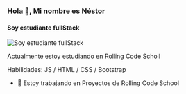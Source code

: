 
<!--
**nestor-labiuk/nestor-labiuk** is a ✨ _special_ ✨ repository because its `README.md` (this file) appears on your GitHub profile.

Here are some ideas to get you started:

- 🔭 I’m currently working on ...
- 🌱 I’m currently learning ...
- 👯 I’m looking to collaborate on ...
- 🤔 I’m looking for help with ...
- 💬 Ask me about ...
- 📫 How to reach me: ...
- 😄 Pronouns: ...
- ⚡ Fun fact: ...
-->
### Hola 👋, Mi nombre es Néstor 
#### Soy estudiante fullStack
![Soy estudiante fullStack](https://arturssmirnovs.github.io/github-profile-readme-generator/images/banner.png)

Actualmente estoy estudiando en Rolling Code Scholl

Habilidades:  JS / HTML / CSS / Bootstrap

- 🔭 Estoy trabajando en Proyectos de Rolling Code School 




